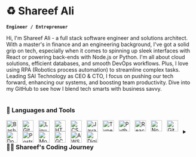 # ♻️ Shareef Ali

**`Engineer / Entreprenuer`**

Hi, I'm Shareef Ali - a full stack software engineer and solutions architect. With a master's in finance and an engineering background, I've got a solid grip on tech, especially when it comes to spinning up sleek interfaces with React or powering back-ends with Node.js or Python. I'm all about cloud solutions, efficient databases, and smooth DevOps workflows. Plus, I love using RPA (Robotics process automation) to streamline complex tasks. Leading SAI Technology as CEO & CTO, I focus on pushing our tech forward, enhancing our systems, and boosting team productivity. Dive into my GitHub to see how I blend tech smarts with business savvy.

#

### 🧰 Languages and Tools

<img align="left" alt="Bash" width="30px" style="padding-right:10px;" src="https://cdn.jsdelivr.net/gh/devicons/devicon/icons/bash/bash-original.svg" />
<img align="left" alt="Git" width="30px" style="padding-right:10px;" src="https://cdn.jsdelivr.net/gh/devicons/devicon/icons/git/git-original.svg" />
<img align="left" alt="Linux" width="30px" style="padding-right:10px;" src="https://cdn.jsdelivr.net/gh/devicons/devicon/icons/linux/linux-original.svg" />
<img align="left" alt="HTML" width="30px" style="padding-right:10px;" src="https://cdn.jsdelivr.net/gh/devicons/devicon/icons/html5/html5-plain.svg" />
<img align="left" alt="CSS" width="30px" style="padding-right:10px;" src="https://cdn.jsdelivr.net/gh/devicons/devicon/icons/css3/css3-plain.svg" />
<img align="left" alt="JavaScript" width="30px" style="padding-right:10px;" src="https://cdn.jsdelivr.net/gh/devicons/devicon/icons/javascript/javascript-plain.svg" />
<img align="left" alt="TypeScript" width="30px" style="padding-right:10px;" src="https://cdn.jsdelivr.net/gh/devicons/devicon/icons/typescript/typescript-plain.svg" />
<img align="left" alt="Python" width="30px" style="padding-right:10px;" src="https://cdn.jsdelivr.net/gh/devicons/devicon/icons/python/python-plain.svg" />
<img align="left" alt="React" width="30px" style="padding-right:10px;" src="https://cdn.jsdelivr.net/gh/devicons/devicon/icons/react/react-original.svg" />
<img align="left" alt="NodeJS" width="30px" style="padding-right:10px;" src="https://cdn.jsdelivr.net/gh/devicons/devicon/icons/nodejs/nodejs-original.svg" />
<img align="left" alt="GitHub" width="30px" style="padding-right:10px;" src="https://cdn.jsdelivr.net/gh/devicons/devicon/icons/github/github-original.svg" />
<img align="left" alt="Docker" width="30px" style="padding-right:10px;" src="https://cdn.jsdelivr.net/gh/devicons/devicon/icons/docker/docker-original-wordmark.svg" />
<img align="left" alt="PostreSQL" width="30px" style="padding-right:10px;" src="https://cdn.jsdelivr.net/gh/devicons/devicon/icons/postgresql/postgresql-original.svg" />
<img align="left" alt="MongoDB" width="30px" style="padding-right:10px;" src="https://cdn.jsdelivr.net/gh/devicons/devicon/icons/mongodb/mongodb-original.svg" />
<img align="left" alt="GCP" width="30px" style="padding-right:10px;" src="https://cdn.jsdelivr.net/gh/devicons/devicon/icons/googlecloud/googlecloud-original.svg" />
<img align="left" alt="AWS" width="30px" style="padding-right:10px;" src="https://cdn.jsdelivr.net/gh/devicons/devicon/icons/amazonwebservices/amazonwebservices-original-wordmark.svg" />
<img align="left" alt="Digital Ocean" width="30px" style="padding-right:10px;" src="https://cdn.jsdelivr.net/gh/devicons/devicon/icons/digitalocean/digitalocean-original.svg" />


#

<details>
 <summary><h3>👨‍💻 Shareef's Coding Journey</h3></summary>
My coding odyssey began as a curious finance and civil engineering student with an insatiable thirst for tech. Self-taught and driven, I dove headfirst into the world of programming, soaking up every bit of knowledge about HTML, CSS, and JavaScript, while dreaming of crafting my own digital creations. This self-propelled drive led me to master React for front-end development and Node.js and Python for the back-end, envisioning a future where I could architect my own applications.

As I navigated through the complexities of databases, cloud services, and DevOps, my hands-on experience grew, shaping me into a versatile technologist. My journey took a turn when I embraced leadership as the CEO & CTO of SAI Technology, steering the company's tech vision while keeping my coding skills sharp.

Despite the climb up the corporate ladder, the yearning to build something truly mine never faded. Now, as I balance my professional endeavors with personal aspirations, I'm setting the stage for 2024. I'm refining my focus, channeling my passion for tech into developing that dream app I've always wanted to build. It's time to get back in the saddle, push boundaries, and turn that long-standing vision into a reality. Keep an eye out—I'm on my way.

</details>

[website]: https://saitechnology.co
